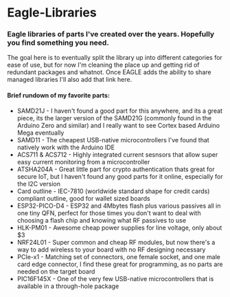 # Eagle-Libraries
### Eagle libraries of parts I've created over the years.  Hopefully you find something you need.

The goal here is to eventually split the library up into different categories for ease of use, but for now I'm cleaning the place up and getting rid of redundant packages and whatnot.  Once EAGLE adds the ability to share managed libraries I'll also add that link here.


#### Brief rundown of my favorite parts:
* SAMD21J - I haven't found a good part for this anywhere, and its a great piece, its the larger version of the SAMD21G (commonly found in the Arduino Zero and similar) and I really want to see Cortex based Arduino Mega eventually
* SAMD11 - The cheapest USB-native microcontrollers I've found that natively work with the Arduino IDE
* ACS711 & ACS712 - Highly integrated current sesnsors that allow super easy current monitoring from a microcontroller
* ATSHA204A - Great little part for crypto authentication thats great for secure IoT, but I haven't found any good parts for it online, especially for the I2C version
* Card outline - IEC-7810 (worldwide standard shape for credit cards) compliant outline, good for wallet sized boards
* ESP32-PICO-D4 - ESP32 and 4Mbytes flash plus various passives all in one tiny QFN, perfect for those times you don't want to deal with choosing a flash chip and knowing what RF passives to use 
* HLK-PM01 - Awesome cheap power supplies for line voltage, only about $3
* NRF24L01 - Super common and cheap RF modules, but now there's a way to add wireless to your board with no RF designing necessary
* PCIe-x1 - Matching set of connectors, one female socket, and one male card edge connector, I find these great for programming, as no parts are needed on the target board
* PIC16F145X - One of the very few USB-native microcontrollers that is available in a through-hole package
